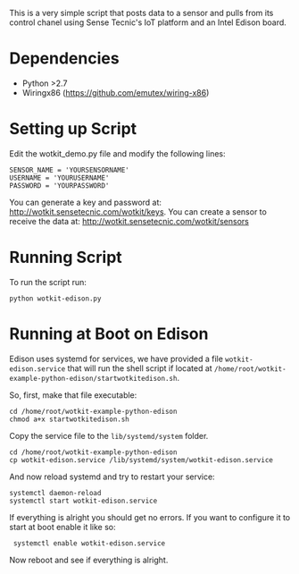 
This is a very simple script that posts data to a sensor and pulls from its control chanel using Sense Tecnic's IoT platform and an Intel Edison board.

Dependencies
================

* Python >2.7
* Wiringx86 (https://github.com/emutex/wiring-x86)

Setting up Script
================

Edit the wotkit_demo.py file and modify the following lines:

```
SENSOR_NAME = 'YOURSENSORNAME'
USERNAME = 'YOURUSERNAME'
PASSWORD = 'YOURPASSWORD'
```

You can generate a key and password at: http://wotkit.sensetecnic.com/wotkit/keys. You can create a sensor to receive the data at: http://wotkit.sensetecnic.com/wotkit/sensors

Running Script
================

To run the script run:

```
python wotkit-edison.py
```

Running at Boot on Edison
=========================

Edison uses systemd for services, we have provided a file ```wotkit-edison.service``` that will run the shell script if located at ```/home/root/wotkit-example-python-edison/startwotkitedison.sh```.

So, first, make that file executable:


```
cd /home/root/wotkit-example-python-edison
chmod a+x startwotkitedison.sh
```

Copy the service file to the ```lib/systemd/system``` folder.


```
cd /home/root/wotkit-example-python-edison
cp wotkit-edison.service /lib/systemd/system/wotkit-edison.service
```

And now reload systemd and try to restart your service:


```
systemctl daemon-reload
systemctl start wotkit-edison.service
```

If everything is alright you should get no errors. If you want to configure it to start at boot enable it like so:

```
 systemctl enable wotkit-edison.service

```

Now reboot and see if everything is alright.
